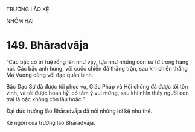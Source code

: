 TRƯỞNG LÃO KỆ

NHÓM HAI

# 149. Bhāradvāja

“Các bậc có trí tuệ rống lên như vậy, tựa như những con sư tử trong hang núi. Các bậc anh hùng, với cuộc chiến đã thắng trận, sau khi chiến thắng Ma Vương cùng với đạo quân binh.

Bậc Đạo Sư đã được tôi phục vụ, Giáo Pháp và Hội chúng đã được tôi tôn vinh, và tôi được hoan hỷ, có tâm ý vui mừng, sau khi nhìn thấy người con trai là bậc không còn lậu hoặc.”

Đại đức trưởng lão Bhāradvāja đã nói những lời kệ như thế.

Kệ ngôn của trưởng lão Bhāradvāja.
